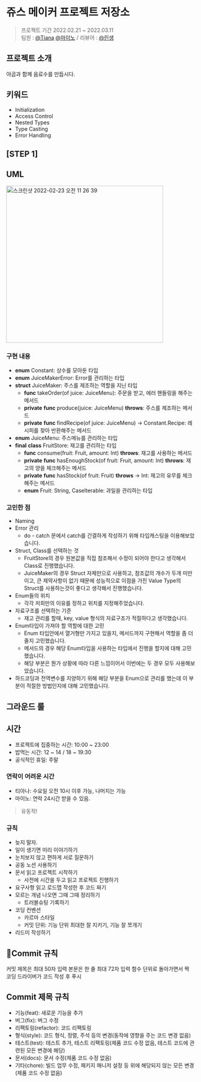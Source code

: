 # 쥬스 메이커 프로젝트 저장소 
> 프로젝트 기간 2022.02.21 ~ 2022.03.11 </br>
팀원 : [@Tiana](https://github.com/Kim-TaeHyun-A) [@마이노](https://github.com/Mino777) / 리뷰어 : [@린생](https://github.com/jungseungyeo)

## 프로젝트 소개

야곰과 함께 음료수를 만듭시다. 

## 키워드
- Initialization
- Access Control
- Nested Types
- Type Casting
- Error Handling

## [STEP 1]

## UML

<img width="418" alt="스크린샷 2022-02-23 오전 11 26 39" src="https://user-images.githubusercontent.com/54234176/155252212-3f0f5059-5a10-4e4e-b64e-4f15eecd2c33.png">

### 구현 내용
- **enum**  Constant: 상수를 모아둔 타입
- **enum**  JuiceMakerError: Error를 관리하는 타입
- **struct**  JuiceMaker: 주스를 제조하는 역할을 지닌 타입
    - **func**  takeOrder(of juice: JuiceMenu): 주문을 받고, 에러 핸들링을 해주는 메서드
    -  **private**  **func**  produce(juice: JuiceMenu) **throws**: 주스를 제조하는 메서드
    - **private**  **func**  findRecipe(of juice: JuiceMenu) -> Constant.Recipe: 레시피를 찾아 반환해주는 메서드
- **enum**  JuiceMenu: 주스메뉴를 관리하는 타입
- **final**  **class**  FruitStore: 재고를 관리하는 타입
    - **func**  consume(fruit: Fruit, amount: Int) **throws**: 재고를 사용하는 메서드
    - **private**  **func**  hasEnoughStock(of fruit: Fruit, amount: Int) **throws**: 재고의 양을 체크해주는 메서드
    - **private**  **func**  hasStock(of fruit: Fruit) **throws** -> Int: 재고의 유무를 체크해주는 메서드
    - **enum**  Fruit: String, CaseIterable: 과일을 관리하는 타입

### 고민한 점
- Naming
- Error 관리
    - do - catch 문에서 catch를 간결하게 작성하기 위해 타입캐스팅을 이용해보았습니다.
- Struct, Class를 선택하는 것
    - FruitStore의 경우 원본값을 직접 참조해서 수정이 되어야 한다고 생각해서 Class로 진행했습니다.
    - JuiceMaker의 경우 Struct 자체만으로 사용하고, 참조값의 개수가 두개 미만이고, 큰 제약사항이 없기 때문에 성능적으로 이점을 가진 Value Type의 Struct를 사용하는것이 좋다고 생각해서 진행했습니다.
- Enum들의 위치
    - 각각 저희만의 이유를 정하고 위치를 지정해주었습니다.
- 자료구조를 선택하는 기준
    - 재고 관리를 할때, key, value 형식의 자료구조가 적절하다고 생각했습니다.
- Enum타입이 가져야 할 역할에 대한 고민
    - Enum 타입안에서 열거형만 가지고 있을지, 메서드까지 구현해서 역할을 좀 더 줄지 고민했습니다.
    - 메서드의 경우 해당 Enum타입을 사용하는 타입에서 진행을 할지에 대해 고민했습니다.
    - 해당 부분은 뭔가 상황에 따라 다른 느낌이어서 이번에는 두 경우 모두 사용해보았습니다.
- 하드코딩과 전역변수를 지양하기 위해 해당 부분을 Enum으로 관리를 했는데 이 부분이 적절한 방법인지에 대해 고민했습니다.

## 그라운드 룰 
## 시간 
-   프로젝트에 집중하는 시간: 10:00 ~ 23:00
-   밥먹는 시간: 12 ~ 14 / 18 ~ 19:30
-   공식적인 휴일: 주말

### 연락이 어려운 시간

-   티아나: 수요일 오전 10시 이후 가능, 나머지는 가능
-   마이노: 연락 24시간 받을 수 있음.

> 유동적!

### 규칙

-   늦지 말자.
-   일이 생기면 미리 이야기하기
-   눈치보지 않고 편하게 서로 질문하기
-   공동 노션 사용하기
-   문서 읽고 프로젝트 시작하기
    -   사전에 시간을 두고 읽고 프로젝트 진행하기
-   요구사항 읽고 로드맵 작성한 후 코드 짜기
-   모르는 개념 나오면 그때 그때 정리하기
    -   트러블슈팅 기록하기
-   코딩 컨벤션
    -   카르마 스타일
    -   커밋 단위: 기능 단위 최대한 잘 지키기, 기능 잘 쪼개기
-   리드미 작성하기

## Commit 규칙

커밋 제목은 최대 50자 입력
본문은 한 줄 최대 72자 입력
함수 단위로 돌아가면서 짝 코딩 
드라이버가 코드 작성 후 푸시

## Commit 제목 규칙

-   기능(feat): 새로운 기능을 추가
-   버그(fix): 버그 수정
-   리팩토링(refactor): 코드 리팩토링
-   형식(style): 코드 형식, 정렬, 주석 등의 변경(동작에 영향을 주는 코드 변경 없음)
-   테스트(test): 테스트 추가, 테스트 리팩토링(제품 코드 수정 없음, 테스트 코드에 관련된 모든 변경에 해당)
-   문서(docs): 문서 수정(제품 코드 수정 없음)
-   기타(chore): 빌드 업무 수정, 패키지 매니저 설정 등 위에 해당되지 않는 모든 변경(제품 코드 수정 없음)
